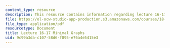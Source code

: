 ```yaml
---
content_type: resource
description: This resource contains information regarding lecture 16-17, minimal graphs.
file: https://ol-ocw-studio-app-production.s3.amazonaws.com/courses/18-156-differential-analysis-ii-partial-differential-equations-and-fourier-analysis-spring-2016/9c99a3dac10758d6f895e76a4e5415e3_MIT18_156S16_lec16-17.pdf
file_type: application/pdf
resourcetype: Document
title: Lecture 16-17 Minimal Graphs
uid: 9c99a3da-c107-58d6-f895-e76a4e5415e3
---
```

